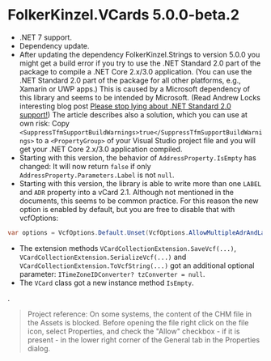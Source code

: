 # FolkerKinzel.VCards 5.0.0-beta.2
- .NET 7 support.
- Dependency update.
- After updating the dependency FolkerKinzel.Strings to version 5.0.0 you might get a build error if you try to use the .NET Standard 2.0 part of the package to compile a .NET Core 2.x/3.0 application. (You can use the .NET Standard 2.0 part of the package for all other platforms, e.g., Xamarin or UWP apps.) This is caused by a Microsoft dependency of this library and seems to be intended by Microsoft. (Read Andrew Locks interesting blog post [Please stop lying about .NET Standard 2.0 support!](https://andrewlock.net/stop-lying-about-netstandard-2-support/)) The article describes also a solution, which you can use at own risk: Copy `<SuppressTfmSupportBuildWarnings>true</SuppressTfmSupportBuildWarnings>` to a `<PropertyGroup>` of your Visual Studio project file and you will get your .NET Core 2.x/3.0 application compiled.
- Starting with this version, the behavior of `AddressProperty.IsEmpty` has changed: It will now return `false` if only `AddressProperty.Parameters.Label` is not `null`.
- Starting with this version, the library is able to write more than one `LABEL` and `ADR` property into a vCard 2.1. Although not mentioned in the documents, this seems to be common practice. For this reason the new option is enabled by default, but you are free to disable that with vcfOptions:
```C#
var options = VcfOptions.Default.Unset(VcfOptions.AllowMultipleAdrAndLabelInVCard21));
```
- The extension methods `VCardCollectionExtension.SaveVcf(...)`, `VCardCollectionExtension.SerializeVcf(...)` and `VCardCollectionExtension.ToVcfString(...)` got an additional optional parameter: `ITimeZoneIDConverter? tzConverter = null`.
- The `VCard` class got a new instance method `IsEmpty`.

.
>Project reference: On some systems, the content of the CHM file in the Assets is blocked. Before opening the file right click on the file icon, select Properties, and check the "Allow" checkbox - if it is present - in the lower right corner of the General tab in the Properties dialog.